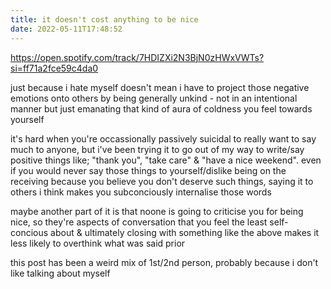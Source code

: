 ```yaml
---
title: it doesn't cost anything to be nice
date: 2022-05-11T17:48:52
---
```


<https://open.spotify.com/track/7HDIZXi2N3BjN0zHWxVWTs?si=ff71a2fce59c4da0>

just because i hate myself doesn't mean i have to project those negative
emotions onto others by being generally unkind - not in an intentional manner
but just emanating that kind of aura of coldness you feel towards yourself

it's hard when you're occassionally passively suicidal to really want to say
much to anyone, but i've been trying it to go out of my way to write/say
positive things like; "thank you", "take care" & "have a nice weekend". even if
you would never say those things to yourself/dislike being on the receiving
because you believe you don't deserve such things, saying it to others i think
makes you subconciously internalise those words

maybe another part of it is that noone is going to criticise you for being nice,
so they're aspects of conversation that you feel the least self-concious about &
ultimately closing with something like the above makes it less likely to
overthink what was said prior

this post has been a weird mix of 1st/2nd person, probably because i don't like
talking about myself
